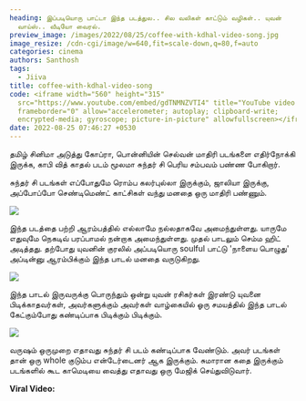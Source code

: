 ```yaml
---
heading: இப்படியொரு பாட்டா இந்த படத்துல.. சில வலிகள் காட்டும் வழிகள்.. யுவன்
  வாய்ஸ்.. வீடியோ வைரல்.
preview_image: /images/2022/08/25/coffee-with-kdhal-video-song.jpg
image_resize: /cdn-cgi/image/w=640,fit=scale-down,q=80,f=auto
categories: cinema
authors: Santhosh
tags:
  - Jiiva
title: coffee-with-kdhal-video-song
code: <iframe width="560" height="315"
  src="https://www.youtube.com/embed/gdTNMNZVTI4" title="YouTube video player"
  frameborder="0" allow="accelerometer; autoplay; clipboard-write;
  encrypted-media; gyroscope; picture-in-picture" allowfullscreen></iframe>
date: 2022-08-25 07:46:27 +0530
---
```

தமிழ் சினிமா அடுத்து கோப்ரா, பொன்னியின் செல்வன் மாதிரி படங்களை எதிர்நோக்கி இருக்க, காபி வித் காதல் படம் மூலமா சுந்தர் சி பெரிய சம்பவம் பண்ண போகிறார்.

சுந்தர் சி படங்கள் எப்போதுமே ரொம்ப கலர்புல்லா இருக்கும், ஜாலியா இருக்கு, அப்போப்போ செண்டிமெண்ட் காட்சிகள் வந்து மனதை ஒரு மாதிரி பண்ணும். 

![](/images/2022/08/25/coffee-with-kadhal-video-song.jpg)

இந்த படத்தை பற்றி ஆரம்பத்தில் எல்லாமே நல்லதாகவே அமைந்துள்ளது. யாருமே எதுவுமே நெகடிவ் பரப்பாமல் நன்றாக அமைந்துள்ளது. முதல் பாடலும் செம்ம ஹிட் அடித்தது. தற்போது யுவனின் குரலில் அப்படியொரு soulful பாட்டு 'நாளைய பொழுது' அப்டின்னு ஆரம்பிக்கும் இந்த பாடல் மனதை வருடுகிறது.

![](/images/2022/08/25/coffee-with-kadhal-video-song-1.jpg)

இந்த பாடல் இருவருக்கு பொருந்தும் ஒன்று யுவன் ரசிகர்கள் இரண்டு யுவனை பிடிக்காதவர்கள், அவர்களுக்கும் அவர்கள் வாழ்கையில் ஓரு சமயத்தில் இந்த பாடல் கேட்கும்போது கண்டிப்பாக பிடிக்கும் பிடிக்கும்.

![](/images/2022/08/25/coffee-with-kadhal-video-song-2.jpg)

வருஷம் ஒருமுறை எதாவது சுந்தர் சி படம் கண்டிப்பாக வேண்டும். அவர் படங்கள் தான் ஒரு whole குடும்ப என்டேர்டைனர் ஆக இருக்கும். சுமாரான கதை இருக்கும் படங்களில் கூட காமெடியை வைத்து எதாவது ஒரு மேஜிக் செய்துவிடுவார்.

**Viral Video:**